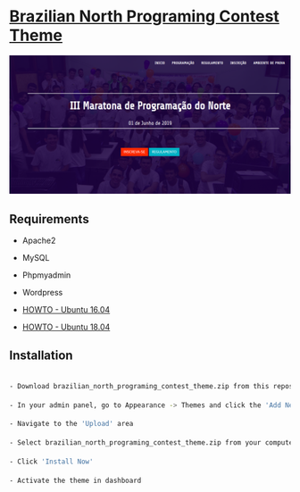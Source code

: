 # [Brazilian North Programing Contest Theme](http://maratonasdeprogramacao.com.br)

![alt text](https://github.com/julianyraiol/brazilian_north_programing_contest_theme/blob/master/screenshot.png)

## Requirements

- Apache2

- MySQL

- Phpmyadmin

- Wordpress

- [HOWTO - Ubuntu 16.04](https://www.digitalocean.com/community/tutorials/how-to-install-the-apache-web-server-on-ubuntu-16-04)

- [HOWTO - Ubuntu 18.04](https://www.digitalocean.com/community/tutorials/how-to-install-the-apache-web-server-on-ubuntu-18-04)


## Installation

```bash

- Download brazilian_north_programing_contest_theme.zip from this repository.

- In your admin panel, go to Appearance -> Themes and click the 'Add New' button

- Navigate to the 'Upload' area

- Select brazilian_north_programing_contest_theme.zip from your computer

- Click 'Install Now'

- Activate the theme in dashboard
```

